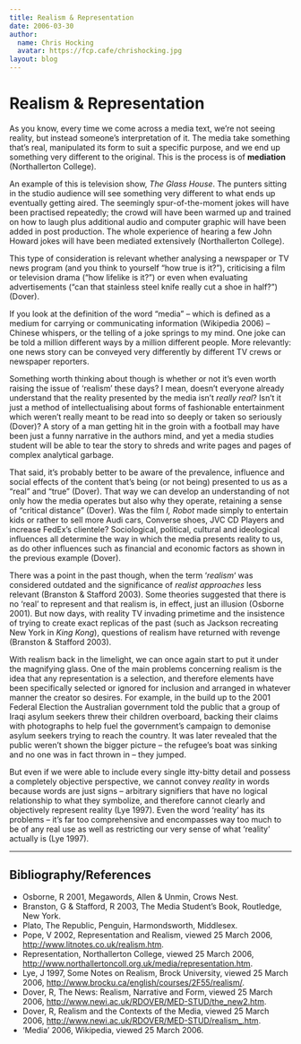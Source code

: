 ```yaml
---
title: Realism & Representation
date: 2006-03-30
author:
  name: Chris Hocking
  avatar: https://fcp.cafe/chrishocking.jpg
layout: blog
---
```

# Realism & Representation

As you know, every time we come across a media text, we’re not seeing reality, but instead someone’s interpretation of it. The media take something that’s real, manipulated its form to suit a specific purpose, and we end up something very different to the original. This is the process is of **mediation** (Northallerton College).

An example of this is television show, *The Glass House*. The punters sitting in the studio audience will see something very different to what ends up eventually getting aired. The seemingly spur-of-the-moment jokes will have been practised repeatedly; the crowd will have been warmed up and trained on how to laugh plus additional audio and computer graphic will have been added in post production. The whole experience of hearing a few John Howard jokes will have been mediated extensively (Northallerton College).

This type of consideration is relevant whether analysing a newspaper or TV news program (and you think to yourself “how true is it?”), criticising a film or television drama (“how lifelike is it?”) or even when evaluating advertisements (“can that stainless steel knife really cut a shoe in half?”) (Dover).

If you look at the definition of the word “media” – which is defined as a medium for carrying or communicating information (Wikipedia 2006) – Chinese whispers, or the telling of a joke springs to my mind. One joke can be told a million different ways by a million different people. More relevantly: one news story can be conveyed very differently by different TV crews or newspaper reporters.

Something worth thinking about though is whether or not it’s even worth raising the issue of ‘realism’ these days? I mean, doesn’t everyone already understand that the reality presented by the media isn’t *really real*? Isn’t it just a method of intellectualising about forms of fashionable entertainment which weren’t really meant to be read into so deeply or taken so seriously (Dover)? A story of a man getting hit in the groin with a football may have been just a funny narrative in the authors mind, and yet a media studies student will be able to tear the story to shreds and write pages and pages of complex analytical garbage.

That said, it’s probably better to be aware of the prevalence, influence and social effects of the content that’s being (or not being) presented to us as a “real” and “true” (Dover). That way we can develop an understanding of not only how the media operates but also why they operate, retaining a sense of “critical distance” (Dover). Was the film *I, Robot* made simply to entertain kids or rather to sell more Audi cars, Converse shoes, JVC CD Players and increase FedEx’s clientele? Sociological, political, cultural and ideological influences all determine the way in which the media presents reality to us, as do other influences such as financial and economic factors as shown in the previous example (Dover).

There was a point in the past though, when the term ‘*realism*‘ was considered outdated and the significance of *realist approaches* less relevant (Branston & Stafford 2003). Some theories suggested that there is no ‘real’ to represent and that realism is, in effect, just an illusion (Osborne 2001). But now days, with reality TV invading primetime and the insistence of trying to create exact replicas of the past (such as Jackson recreating New York in *King Kong*), questions of realism have returned with revenge (Branston & Stafford 2003).

With realism back in the limelight, we can once again start to put it under the magnifying glass. One of the main problems concerning realism is the idea that any representation is a selection, and therefore elements have been specifically selected or ignored for inclusion and arranged in whatever manner the creator so desires. For example, in the build up to the 2001 Federal Election the Australian government told the public that a group of Iraqi asylum seekers threw their children overboard, backing their claims with photographs to help fuel the government’s campaign to demonise asylum seekers trying to reach the country. It was later revealed that the public weren’t shown the bigger picture – the refugee’s boat was sinking and no one was in fact thrown in – they jumped.

But even if we were able to include every single itty-bitty detail and possess a completely objective perspective, we cannot convey *reality* in words because words are just signs – arbitrary signifiers that have no logical relationship to what they symbolize, and therefore cannot clearly and objectively represent reality (Lye 1997). Even the word ‘reality’ has its problems – it’s far too comprehensive and encompasses way too much to be of any real use as well as restricting our very sense of what ‘reality’ actually is (Lye 1997).

---

## Bibliography/References

- Osborne, R 2001, Megawords, Allen & Unmin, Crows Nest.
- Branston, G & Stafford, R 2003, The Media Student’s Book, Routledge, New York.
- Plato, The Republic, Penguin, Harmondsworth, Middlesex.
- Pope, V 2002, Representation and Realism, viewed 25 March 2006, <http://www.litnotes.co.uk/realism.htm>.
- Representation, Northallerton College, viewed 25 March 2006, <http://www.northallertoncoll.org.uk/media/representation.htm>.
- Lye, J 1997, Some Notes on Realism, Brock University, viewed 25 March 2006, <http://www.brocku.ca/english/courses/2F55/realism/>.
- Dover, R, The News: Realism, Narrative and Form, viewed 25 March 2006, <http://www.newi.ac.uk/RDOVER/MED-STUD/the_new2.htm>.
- Dover, R, Realism and the Contexts of the Media, viewed 25 March 2006, <http://www.newi.ac.uk/RDOVER/MED-STUD/realism_.htm>.
- ‘Media’ 2006, Wikipedia, viewed 25 March 2006.
